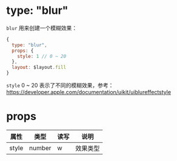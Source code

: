 # type: "blur"

`blur` 用来创建一个模糊效果：

```js
{
  type: "blur",
  props: {
    style: 1 // 0 ~ 20
  },
  layout: $layout.fill
}
```

`style` 0 ~ 20 表示了不同的模糊效果，参考：https://developer.apple.com/documentation/uikit/uiblureffectstyle

# props

属性 | 类型 | 读写 | 说明
---|---|---|---
style | number | w | 效果类型